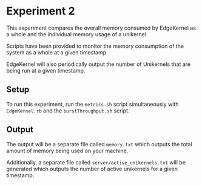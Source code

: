 # Experiment 2 #

This experiment compares the overall memory consumed by EdgeKernel as a whole and the individual memory usage of a unikernel.

Scripts have been provided to monitor the memory consumption of the system as a whole at a given timestamp.

EdgeKernel will also periodically output the number of Unikernels that are being run at a given timestamp.

## Setup ##

To run this experiment, run the `metrics.sh` script simultaneously with `EdgeKernel.rb` and the `burstThroughput.sh` script.

## Output ##

The output will be a separate file called `memory.txt` which outputs the total amount of memory being used on your machine.

Additionally, a separate file called `server/active_unikernels.txt` will be generated which outputs the number of active unikernels for a given timestamp.
